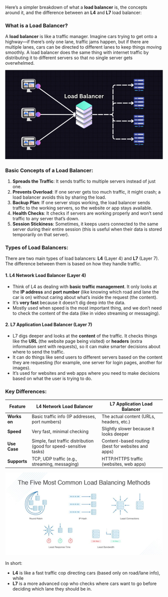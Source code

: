 Here’s a simpler breakdown of what a **load balancer** is, the concepts around it, and the difference between an **L4** and **L7** load balancer:

### What is a Load Balancer?
A **load balancer** is like a traffic manager. Imagine cars trying to get onto a highway—if there’s only one lane, traffic jams happen, but if there are multiple lanes, cars can be directed to different lanes to keep things moving smoothly. A load balancer does the same thing with internet traffic by distributing it to different servers so that no single server gets overwhelmed.

![image 1](images/loadb.gif)

### Basic Concepts of a Load Balancer:
1. **Spreads the Traffic**: It sends traffic to multiple servers instead of just one.
2. **Prevents Overload**: If one server gets too much traffic, it might crash; a load balancer avoids this by sharing the load.
3. **Backup Plan**: If one server stops working, the load balancer sends traffic to the working servers, so the website or app stays available.
4. **Health Checks**: It checks if servers are working properly and won’t send traffic to any server that’s down.
5. **Session Stickiness**: Sometimes, it keeps users connected to the same server during their entire session (this is useful when their data is stored temporarily on that server).

### Types of Load Balancers:
There are two main types of load balancers: **L4** (Layer 4) and **L7** (Layer 7). The difference between them is based on how they handle traffic.

#### 1. **L4 Network Load Balancer (Layer 4)**
   - Think of L4 as dealing with **basic traffic management**. It only looks at the **IP address** and **port number** (like knowing which road and lane the car is on) without caring about what’s inside the request (the content).
   - It’s **very fast** because it doesn’t dig deep into the data.
   - Mostly used when speed is the most important thing, and we don’t need to check the content of the data (like in video streaming or messaging).

#### 2. **L7 Application Load Balancer (Layer 7)**
   - L7 digs deeper and looks at the **content** of the traffic. It checks things like the **URL** (the website page being visited) or **headers** (extra information sent with requests), so it can make smarter decisions about where to send the traffic.
   - It can do things like send users to different servers based on the content they are requesting (for example, one server for login pages, another for images).
   - It’s used for websites and web apps where you need to make decisions based on what the user is trying to do.

### Key Differences:
| Feature                  | L4 Network Load Balancer                      | L7 Application Load Balancer                  |
|--------------------------|-----------------------------------------------|-----------------------------------------------|
| **Works on**              | Basic traffic info (IP addresses, port numbers) | The actual content (URLs, headers, etc.)      |
| **Speed**                 | Very fast, minimal checking                   | Slightly slower because it looks deeper       |
| **Use Case**              | Simple, fast traffic distribution (good for speed-sensitive tasks) | Content-based routing (best for websites and apps) |
| **Supports**              | TCP, UDP traffic (e.g., streaming, messaging) | HTTP/HTTPS traffic (websites, web apps)       |

![image 1](images/lb1.jpg)


In short:
- **L4** is like a fast traffic cop directing cars (based only on road/lane info), while
- **L7** is a more advanced cop who checks where cars want to go before deciding which lane they should be in.
